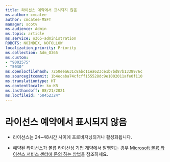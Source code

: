```yaml
---
title: 라이선스 예약에서 표시되지 않음
ms.author: cmcatee
author: cmcatee-MSFT
manager: scotv
ms.audience: Admin
ms.topic: article
ms.service: o365-administration
ROBOTS: NOINDEX, NOFOLLOW
localization_priority: Priority
ms.collection: Adm_O365
ms.custom:
- "9002575"
- "5030"
ms.openlocfilehash: 7250eea631c8abc11ea623ce1b7bd87b1338976c
ms.sourcegitcommit: 1b4ecaba74cfcff155528dc9e1002011afe0f110
ms.translationtype: HT
ms.contentlocale: ko-KR
ms.lasthandoff: 08/21/2021
ms.locfileid: "58452324"
---
```

# <a name="license-reservation-does-not-show"></a>라이선스 예약에서 표시되지 않음

- 라이선스는 24~48시간 사이에 프로비저닝되거나 활성화됩니다.

- 예약된 라이선스가 볼륨 라이선싱 기업 계약에서 발행되는 경우 [Microsoft 볼륨 라이선스 서비스 센터에 문의 하는 방법](https://support.microsoft.com/help/4471406/how-to-contact-the-microsoft-volume-licensing-service-center)을 참조하세요.
